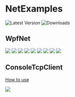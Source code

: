 # NetExamples

![Latest Version](https://img.shields.io/github/release/DamianMorozov/NetExamples.svg)
![Downloads](https://img.shields.io/github/downloads/DamianMorozov/NetExamples/total.svg)

## WpfNet

![](Assets/WpfNet.AppTheme.png?raw=true)
![](Assets/WpfNet.png?raw=true)
![](Assets/WpfNet.WebClient.png?raw=true)
![](Assets/WpfNet.HttpClient.png?raw=true)
![](Assets/WpfNet.Proxy.png?raw=true)
![](Assets/WpfNet.Ping.png?raw=true)
![](Assets/WpfNet.WebRequest.png?raw=true)
![](Assets/WpfNet.BrowseSharp.png?raw=true)
![](Assets/WpfNet.WebParse.png?raw=true)

## ConsoleTcpClient

[How to use](https://metanit.com/sharp/net/4.1.php)

![](Assets/ConsoleTcpClient.png?raw=true)
